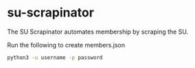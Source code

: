 # su-scrapinator
The SU Scrapinator automates membership by scraping the SU.

Run the following to create members.json
```bash
python3 -u username -p password
```
